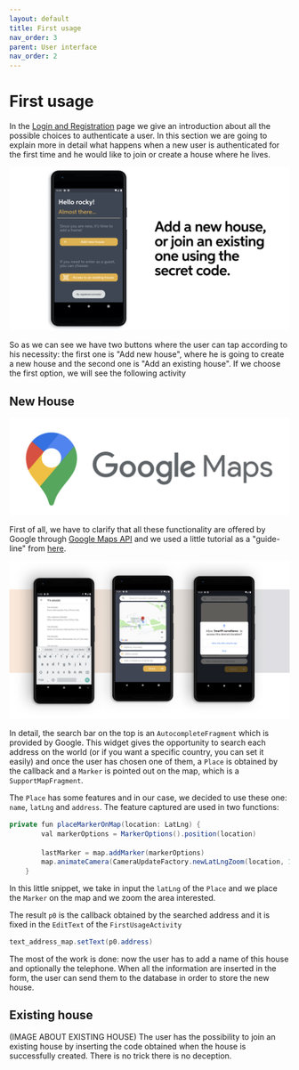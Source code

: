 ```yaml
---
layout: default
title: First usage
nav_order: 3
parent: User interface
nav_order: 2
---
```

#  First usage
In the [Login and Registration](https://sergiopicca.github.io/smartPi-app/pages/ui-auth.html) page we give an introduction about all the possible choices to authenticate a user.
In this section we are going to explain more in detail what happens when a new user is authenticated for the first time and he would like to join or create a house where he lives.

![Add house](../images/addHouse.jpeg)

So as we can see we have two buttons where the user can tap according to his necessity: the first one is "Add new house", where he is going to create a new house and the second one is "Add an existing house". If we choose the first option, we will see the following activity

## New House

![Google Maps](../images/google-maps.jpeg)

First of all, we have to clarify that all these functionality are offered by Google through [Google Maps API](https://developers.google.com/maps/documentation) and we used a little tutorial as a "guide-line" from [here](https://www.raywenderlich.com/230-introduction-to-google-maps-api-for-android-with-kotlin).

![Add house](../images/register_house.jpeg)

In detail, the search bar on the top is an ```AutocompleteFragment``` which is provided by Google. This widget gives the opportunity to search each address on the world (or if you want a specific country, you can set it easily) and once the user has chosen one of them, a ```Place``` is obtained by the callback and a ```Marker``` is pointed out on the map, which is a ```SupportMapFragment```.

The ```Place``` has some features and in our case, we decided to use these one: ```name```, ```latLng``` and ```address```. The feature captured are used in two functions:

```java
private fun placeMarkerOnMap(location: LatLng) {
        val markerOptions = MarkerOptions().position(location)

        lastMarker = map.addMarker(markerOptions)
        map.animateCamera(CameraUpdateFactory.newLatLngZoom(location, 18f))
    }
```
In this little snippet, we take in input the ```latLng``` of the ```Place``` and we place the ```Marker``` on the map and we zoom the area interested.

The result ```p0``` is the callback obtained by the searched address and it is fixed in the ```EditText``` of the ```FirstUsageActivity```

```java
text_address_map.setText(p0.address)
```
The most of the work is done: now the user has to add a name of this house and optionally the telephone.
When all the information are inserted in the form, the user can send them to the database in order to store the new house.

## Existing house
(IMAGE ABOUT EXISTING HOUSE)
The user has the possibility to join an existing house by inserting the code obtained when the house is successfully created. There is no trick there is no deception.
